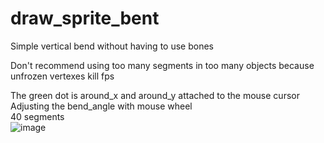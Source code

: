 # draw_sprite_bent
Simple vertical bend without having to use bones  
  
Don't recommend using too many segments in too many objects because unfrozen vertexes kill fps
  
The green dot is around_x and around_y attached to the mouse cursor  
Adjusting the bend_angle with mouse wheel  
40 segments  
![image](https://user-images.githubusercontent.com/68820052/205256269-94bb7ca2-d5db-44d4-b1f4-d6031c82a426.png)
